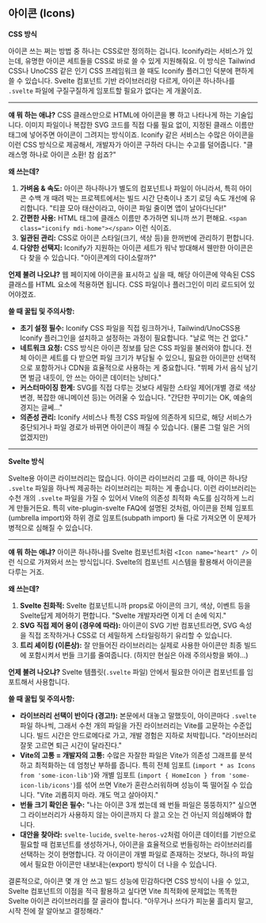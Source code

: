 ## 아이콘 (Icons)

**CSS 방식**

아이콘 쓰는 쩌는 방법 중 하나는 CSS로만 정의하는 겁니다. Iconify라는 서비스가 있는데, 유명한 아이콘 세트들을 CSS로 바로 쓸 수 있게 지원해줘요. 이 방식은 Tailwind CSS나 UnoCSS 같은 인기 CSS 프레임워크 쓸 때도 Iconify 플러그인 덕분에 편하게 쓸 수 있습니다. Svelte 컴포넌트 기반 라이브러리랑 다르게, 아이콘 하나하나를 `.svelte` 파일에 구질구질하게 임포트할 필요가 없다는 게 개꿀이죠.

---

**얘 뭐 하는 애냐?**
CSS 클래스만으로 HTML에 아이콘을 뿅 하고 나타나게 하는 기술입니다. 이미지 파일이나 복잡한 SVG 코드를 직접 다룰 필요 없이, 지정된 클래스 이름만 태그에 넣어주면 아이콘이 그려지는 방식이죠. Iconify 같은 서비스는 수많은 아이콘을 이런 CSS 방식으로 제공해서, 개발자가 아이콘 구하러 다니는 수고를 덜어줍니다. "클래스명 하나로 아이콘 소환! 참 쉽죠?"

**왜 쓰는데?**
1.  **가벼움 & 속도:** 아이콘 하나하나가 별도의 컴포넌트나 파일이 아니라서, 특히 아이콘 수백 개 때려 박는 프로젝트에서는 빌드 시간 단축이나 초기 로딩 속도 개선에 유리합니다. "티끌 모아 태산이라고, 아이콘 파일 줄이면 앱이 날아다닌다!"
2.  **간편한 사용:** HTML 태그에 클래스 이름만 추가하면 되니까 쓰기 편해요. `<span class="iconify mdi-home"></span>` 이런 식이죠.
3.  **일관된 관리:** CSS로 아이콘 스타일(크기, 색상 등)을 한꺼번에 관리하기 편합니다.
4.  **다양한 선택지:** Iconify가 지원하는 아이콘 세트가 워낙 방대해서 웬만한 아이콘은 다 찾을 수 있습니다. "아이콘계의 다이소랄까?"

**언제 불려 나오냐?**
웹 페이지에 아이콘을 표시하고 싶을 때, 해당 아이콘에 약속된 CSS 클래스를 HTML 요소에 적용하면 됩니다. CSS 파일이나 플러그인이 미리 로드되어 있어야겠죠.

**쓸 때 꿀팁 및 주의사항:**
*   **초기 설정 필수:** Iconify CSS 파일을 직접 링크하거나, Tailwind/UnoCSS용 Iconify 플러그인을 설치하고 설정하는 과정이 필요합니다. "날로 먹는 건 없다."
*   **네트워크 요청:** CSS 방식은 아이콘 정보를 담은 CSS 파일을 불러와야 합니다. 전체 아이콘 세트를 다 받으면 파일 크기가 부담될 수 있으니, 필요한 아이콘만 선택적으로 포함하거나 CDN을 효율적으로 사용하는 게 중요합니다. "뷔페 가서 음식 남기면 벌금 내듯이, 안 쓰는 아이콘 데이터는 낭비다."
*   **커스터마이징 한계:** SVG를 직접 다루는 것보다 세밀한 스타일 제어(개별 경로 색상 변경, 복잡한 애니메이션 등)는 어려울 수 있습니다. "간단한 꾸미기는 OK, 예술의 경지는 글쎄..."
*   **의존성 관리:** Iconify 서비스나 특정 CSS 파일에 의존하게 되므로, 해당 서비스가 중단되거나 파일 경로가 바뀌면 아이콘이 깨질 수 있습니다. (물론 그럴 일은 거의 없겠지만)

---

**Svelte 방식**

Svelte용 아이콘 라이브러리는 많습니다. 아이콘 라이브러리 고를 때, 아이콘 하나당 `.svelte` 파일을 하나씩 제공하는 라이브러리는 피하는 게 좋습니다. 이런 라이브러리는 수천 개의 `.svelte` 파일을 가질 수 있어서 Vite의 의존성 최적화 속도를 심각하게 느리게 만들거든요. 특히 vite-plugin-svelte FAQ에 설명된 것처럼, 아이콘을 전체 임포트(umbrella import)와 하위 경로 임포트(subpath import) 둘 다로 가져오면 이 문제가 병적으로 심해질 수 있습니다.

---

**얘 뭐 하는 애냐?**
아이콘 하나하나를 Svelte 컴포넌트처럼 `<Icon name="heart" />` 이런 식으로 가져와서 쓰는 방식입니다. Svelte의 컴포넌트 시스템을 활용해서 아이콘을 다루는 거죠.

**왜 쓰는데?**
1.  **Svelte 친화적:** Svelte 컴포넌트니까 props로 아이콘의 크기, 색상, 이벤트 등을 Svelte답게 제어하기 편합니다. "Svelte 개발자라면 이게 더 손에 익지."
2.  **SVG 직접 제어 용이 (경우에 따라):** 아이콘이 SVG 기반 컴포넌트라면, SVG 속성을 직접 조작하거나 CSS로 더 세밀하게 스타일링하기 유리할 수 있습니다.
3.  **트리 셰이킹 (이론상):** 잘 만들어진 라이브러리는 실제로 사용한 아이콘만 최종 빌드에 포함시켜서 번들 크기를 줄여줍니다. (하지만 현실은 아래 주의사항을 봐야...)

**언제 불려 나오냐?**
Svelte 템플릿(`.svelte` 파일) 안에서 필요한 아이콘 컴포넌트를 임포트해서 사용합니다.

**쓸 때 꿀팁 및 주의사항:**
*   **라이브러리 선택이 반이다 (경고!):** 본문에서 대놓고 말했듯이, 아이콘마다 `.svelte` 파일 하나씩, 그래서 수천 개의 파일을 가진 라이브러리는 Vite를 고문하는 수준입니다. 빌드 시간은 안드로메다로 가고, 개발 경험은 지하로 처박힙니다. "라이브러리 잘못 고르면 퇴근 시간이 달라진다."
*   **Vite의 고통 = 개발자의 고통:** 수많은 자잘한 파일은 Vite가 의존성 그래프를 분석하고 최적화하는 데 엄청난 부하를 줍니다. 특히 전체 임포트 (`import * as Icons from 'some-icon-lib'`)와 개별 임포트 (`import { HomeIcon } from 'some-icon-lib/icons'`)를 섞어 쓰면 Vite가 혼란스러워하며 성능이 뚝 떨어질 수 있습니다. "Vite 괴롭히지 마라. 걔도 먹고 살아야지."
*   **번들 크기 확인은 필수:** "나는 아이콘 3개 썼는데 왜 번들 파일은 뚱뚱하지?" 싶으면 그 라이브러리가 사용하지 않는 아이콘까지 다 끌고 오는 건 아닌지 의심해봐야 합니다.
*   **대안을 찾아라:** `svelte-lucide`, `svelte-heros-v2`처럼 아이콘 데이터를 기반으로 필요할 때 컴포넌트를 생성하거나, 아이콘을 효율적으로 번들링하는 라이브러리를 선택하는 것이 현명합니다. 각 아이콘이 개별 파일로 존재하는 것보다, 하나의 파일에서 필요한 아이콘만 내보내는(export) 방식이 더 나을 수 있습니다.

결론적으로, 아이콘 몇 개 안 쓰고 빌드 성능에 민감하다면 CSS 방식이 나을 수 있고, Svelte 컴포넌트의 이점을 적극 활용하고 싶다면 Vite 최적화에 문제없는 똑똑한 Svelte 아이콘 라이브러리를 잘 골라야 합니다. "아무거나 쓰다가 피눈물 흘리지 말고, 시작 전에 잘 알아보고 결정해라."